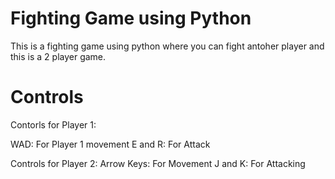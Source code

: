 # Fighting Game using Python

This is a fighting game using python where you can fight antoher player and this is a 2 player game. 

# Controls

Contorls for Player 1: 

WAD: For Player 1 movement
E and R: For Attack

Controls for Player 2: 
Arrow Keys: For Movement
J and K: For Attacking  
